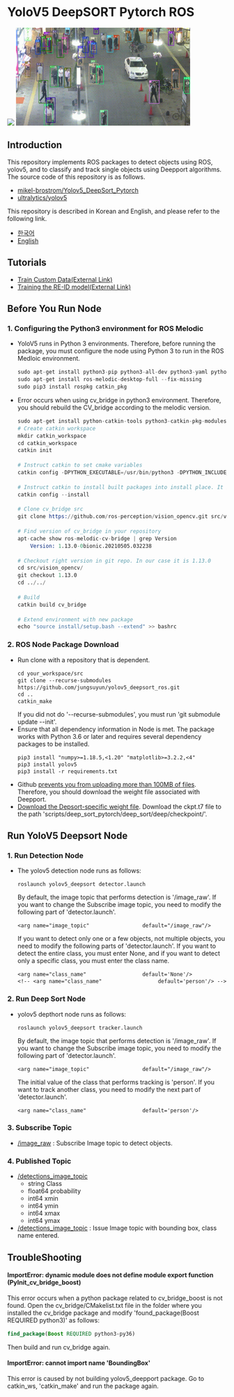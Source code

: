 # YoloV5 DeepSORT Pytorch ROS
<img src="./doc/track_all.gif" width="400"/> <img src="./doc/track_pedestrians.gif" width="400"/>

## Introduction
This repository implements ROS packages to detect objects using ROS, yolov5, and to classify and track single objects using Deepport algorithms.
The source code of this repository is as follows.

* [mikel-brostrom/Yolov5_DeepSort_Pytorch](https://github.com/mikel-brostrom/Yolov5_DeepSort_Pytorch.git)
* [ultralytics/yolov5](https://github.com/ultralytics/yolov5)

This repository is described in Korean and English, and please refer to the following link.
* [한국어](./doc/README_KOR.md)
* [English](/README.md)

## Tutorials
* [Train Custom Data(External Link)](https://github.com/ultralytics/yolov5/wiki/Train-Custom-Data)
* [Training the RE-ID model(External Link)](https://github.com/ZQPei/deep_sort_pytorch#training-the-re-id-model)

## Before You Run Node
### 1. Configuring the Python3 environment for ROS Melodic
* YoloV5 runs in Python 3 environments. Therefore, before running the package, you must configure the node using Python 3 to run in the ROS Medloic environment.
    ```s
    sudo apt-get install python3-pip python3-all-dev python3-yaml python3-rospkg
    sudo apt-get install ros-melodic-desktop-full --fix-missing
    sudo pip3 install rospkg catkin_pkg
    ```
* Error occurs when using cv_bridge in python3 environment. Therefore, you should rebuild the CV_bridge according to the melodic version.
    ```s
    sudo apt-get install python-catkin-tools python3-catkin-pkg-modules
    # Create catkin workspace
    mkdir catkin_workspace
    cd catkin_workspace
    catkin init
    
    # Instruct catkin to set cmake variables
    catkin config -DPYTHON_EXECUTABLE=/usr/bin/python3 -DPYTHON_INCLUDE_DIR=/usr/include/python3.6m -DPYTHON_LIBRARY=/usr/lib/x86_64-linux-gnu/libpython3.6m.so
    
    # Instruct catkin to install built packages into install place. It is $CATKIN_WORKSPACE/install folder
    catkin config --install
    
    # Clone cv_bridge src
    git clone https://github.com/ros-perception/vision_opencv.git src/vision_opencv
    
    # Find version of cv_bridge in your repository
    apt-cache show ros-melodic-cv-bridge | grep Version
        Version: 1.13.0-0bionic.20210505.032238
    
    # Checkout right version in git repo. In our case it is 1.13.0
    cd src/vision_opencv/
    git checkout 1.13.0
    cd ../../
    
    # Build
    catkin build cv_bridge
    
    # Extend environment with new package
    echo "source install/setup.bash --extend" >> bashrc
    ```

### 2. ROS Node Package Download
* Run clone with a repository that is dependent.
    ```
    cd your_workspace/src
    git clone --recurse-submodules https://github.com/jungsuyun/yolov5_deepsort_ros.git
    cd ..
    catkin_make
    ```
    If you did not do '--recurse-submodules', you must run 'git submodule update --init'.
* Ensure that all dependency information in Node is met. The package works with Python 3.6 or later and requires several dependency packages to be installed.
    ```
    pip3 install "numpy>=1.18.5,<1.20" "matplotlib>=3.2.2,<4"
    pip3 install yolov5
    pip3 install -r requirements.txt
    ```
* Github [prevents you from uploading more than 100MB of files](https://docs.github.com/en/github/managing-large-files/working-with-large-files/conditions-for-large-files). Therefore, you should download the weight file associated with Deepport.
* [Download the Depsort-specific weight file](https://drive.google.com/drive/folders/1xhG0kRH1EX5B9_Iz8gQJb7UNnn_riXi6). Download the ckpt.t7 file to the path 'scripts/deep_sort_pytorch/deep_sort/deep/checkpoint/'.

## Run YoloV5 Deepsort Node
### 1. Run Detection Node
* The yolov5 detection node runs as follows:

    ```
    roslaunch yolov5_deepsort detector.launch
    ```
    
    By default, the image topic that performs detection is '/image_raw'. If you want to change the Subscribe image topic, you need to modify the following part of 'detector.launch'.

    ```
    <arg name="image_topic"	                default="/image_raw"/>
    ```
    If you want to detect only one or a few objects, not multiple objects, you need to modify the following parts of 'detector.launch'. If you want to detect the entire class, you must enter None, and if you want to detect only a specific class, you must enter the class name.
    ```
    <arg name="class_name"                  default='None'/>
    <!-- <arg name="class_name"                  default='person'/> -->
    ```

### 2. Run Deep Sort Node
* yolov5 depthort node runs as follows:

    ```
    roslaunch yolov5_deepsort tracker.launch
    ```
    
    By default, the image topic that performs detection is '/image_raw'. If you want to change the Subscribe image topic, you need to modify the following part of 'detector.launch'.

    ```
    <arg name="image_topic"	                default="/image_raw"/>
    ```
    The initial value of the class that performs tracking is 'person'. If you want to track another class, you need to modify the next part of 'detector.launch'.
    ```
    <arg name="class_name"                  default='person'/>
    ```

### 3. Subscribe Topic
* [/image_raw](https://docs.ros.org/en/melodic/api/sensor_msgs/html/msg/Image.html) : Subscribe Image topic to detect objects.

### 4. Published Topic
* [/detections_image_topic](https://github.com/jungsuyun/yolov5_deepsort_ros/blob/melodic/msg/BoundingBox.msg)
    * string Class
    * float64 probability
    * int64 xmin
    * int64 ymin
    * int64 xmax
    * int64 ymax
* [/detections_image_topic](https://docs.ros.org/en/melodic/api/sensor_msgs/html/msg/Image.html) : Issue Image topic with bounding box, class name entered.

## TroubleShooting
#### ImportError: dynamic module does not define module export function (PyInit_cv_bridge_boost)
This error occurs when a python package related to cv_bridge_boost is not found. Open the cv_bridge/CMakelist.txt file in the folder where you installed the cv_bridge package and modify 'found_package(Boost REQUIRED python3)' as follows:
```CMake
find_package(Boost REQUIRED python3-py36)
```
Then build and run cv_bridge again.

#### ImportError: cannot import name 'BoundingBox'
This error is caused by not building yolov5_deepport package. Go to catkin_ws, 'catkin_make' and run the package again.